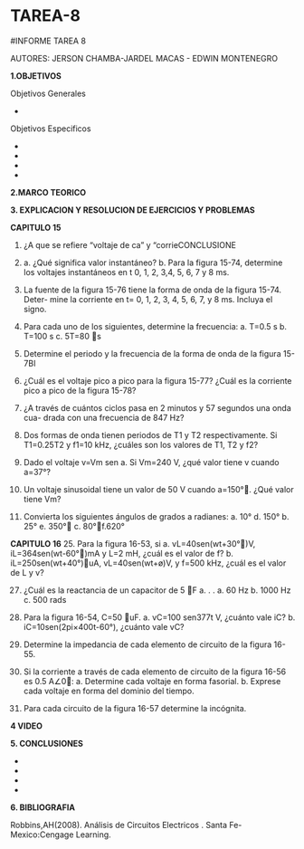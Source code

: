 # TAREA-8
#INFORME TAREA 8

AUTORES: JERSON CHAMBA-JARDEL MACAS - EDWIN MONTENEGRO

**1.OBJETIVOS**

Objetivos Generales

*

Objetivos Especificos

*
*
*
*

**2.MARCO TEORICO**


**3. EXPLICACION Y RESOLUCION DE EJERCICIOS Y PROBLEMAS**

**CAPITULO 15**
1. ¿A que se refiere “voltaje de ca” y “corrieCONCLUSIONE

3. a. ¿Qué significa valor instantáneo?
b. Para la figura 15-74, determine los voltajes instantáneos en t 0, 1, 2, 3,4, 5, 6, 7 y 8 ms.

5. La fuente de la figura 15-76 tiene la forma de onda de la figura 15-74. Deter-
mine la corriente en t= 0, 1, 2, 3, 4, 5, 6, 7, y 8 ms. Incluya el signo.

7. Para cada uno de los siguientes, determine la frecuencia:
a. T=0.5 s
b. T=100 s 
c. 5T=80 s

9. Determine el periodo y la frecuencia de la forma de onda de la figura 15-7BI

11. ¿Cuál es el voltaje pico a pico para la figura 15-77? ¿Cuál es la corriente pico
a pico de la figura 15-78?

13. ¿A través de cuántos ciclos pasa en 2 minutos y 57 segundos una onda cua-
drada con una frecuencia de 847 Hz?

15. Dos formas de onda tienen periodos de T1 y T2 respectivamente. Si T1=0.25T2 y f1=10 kHz, ¿cuáles son los valores de T1, T2 y f2?

17. Dado el voltaje v=Vm sen a. Si Vm=240 V, ¿qué valor tiene v cuando a=37°?

19. Un voltaje sinusoidal tiene un valor de 50 V cuando a=150°. ¿Qué valor tiene Vm?

21. Convierta los siguientes ángulos de grados a radianes:
a. 10° d. 150°
b. 25° e. 350°
c. 80°f.620°

**CAPITULO 16**
25. Para la figura 16-53, si
a. vL=40sen(wt+30°)V, iL=364sen(wt-60°)mA y L=2 mH, ¿cuál es el valor de f?
b. iL=250sen(wt+40°)uA, vL=40sen(wt+ø)V, y f=500 kHz, ¿cuál es el valor de L y v?

27. ¿Cuál es la reactancia de un capacitor de 5 F a. . .
a. 60 Hz b. 1000 Hz c. 500 rads

29. Para la figura 16-54, C=50 uF. 
a. vC=100 sen377t V, ¿cuánto vale iC?
b. iC=10sen(2pi×400t-60°), ¿cuánto vale vC?

31. Determine la impedancia de cada elemento de circuito de la figura 16-55.

33. Si la corriente a través de cada elemento de circuito de la figura 16-56 es 0.5 A∠0:
a. Determine cada voltaje en forma fasorial.
b. Exprese cada voltaje en forma del dominio del tiempo.

35. Para cada circuito de la figura 16-57 determine la incógnita.





**4 VIDEO**

**5. CONCLUSIONES**

*
*
*
*


**6. BIBLIOGRAFIA**

Robbins,AH(2008). Análisis  de Circuitos Electricos . Santa Fe-Mexico:Cengage Learning.


